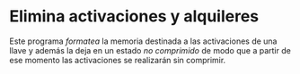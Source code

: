 # Elimina activaciones y alquileres

Este programa _formatea_ la memoria destinada a las activaciones de una llave y además la deja en un estado _no comprimido_ de modo que a partir de ese momento las activaciones se realizarán sin comprimir.

